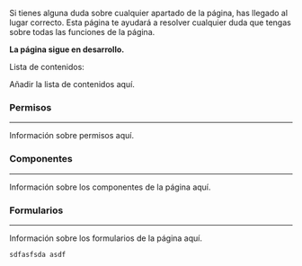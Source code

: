 Si tienes alguna duda sobre cualquier apartado de la página, has llegado al lugar correcto. Esta página te ayudará a resolver cualquier duda que tengas sobre todas las funciones de la página.

**La página sigue en desarrollo.**

Lista de contenidos:

Añadir la lista de contenidos aquí.

### Permisos
---
Información sobre permisos aquí.

### Componentes
---
Información sobre los componentes de la página aquí.

### Formularios
---
Información sobre los formularios de la página aquí.

```php
sdfasfsda asdf
```